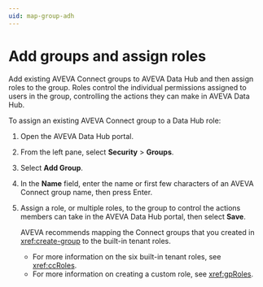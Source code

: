 ```yaml
---
uid: map-group-adh
---
```


# Add groups and assign roles

Add existing AVEVA Connect groups to AVEVA Data Hub and then assign roles to the group. Roles control the individual permissions assigned to users in the group, controlling the actions they can make in AVEVA Data Hub.

To assign an existing AVEVA Connect group to a Data Hub role:

1. Open the AVEVA Data Hub portal.

1. From the left pane, select **Security** > **Groups**.

1. Select **Add Group**.

1. In the **Name** field, enter the name or first few characters of an AVEVA Connect group name, then press Enter.

1. Assign a role, or multiple roles, to the group to control the actions members can take in the AVEVA Data Hub portal, then select **Save**.

    AVEVA recommends mapping the Connect groups that you created in <xref:create-group> to the built-in tenant roles.

   - For more information on the six built-in tenant roles, see <xref:ccRoles>.
   - For more information on creating a custom role, see <xref:gpRoles>.
